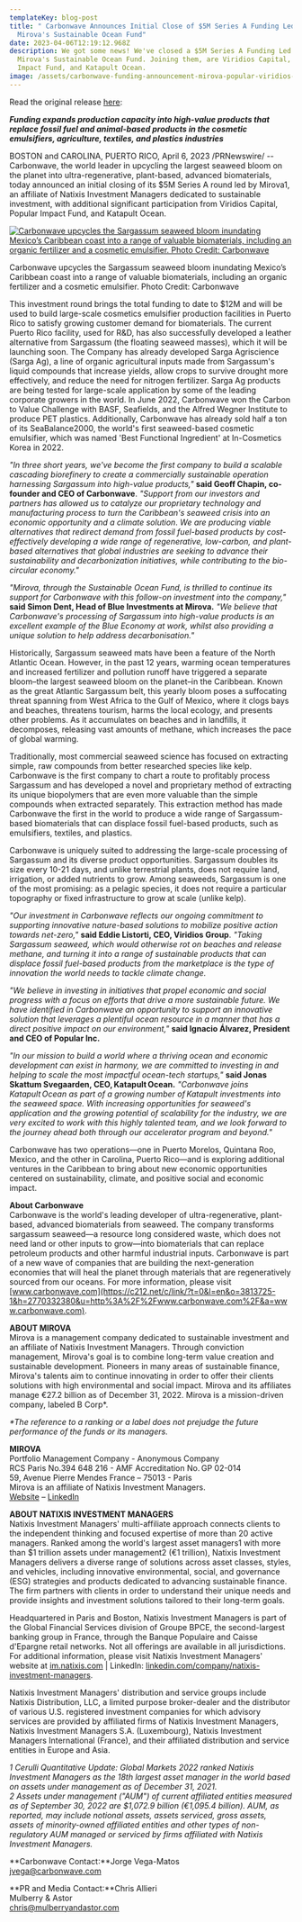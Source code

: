 ```yaml
---
templateKey: blog-post
title: " Carbonwave Announces Initial Close of $5M Series A Funding Led by
  Mirova's Sustainable Ocean Fund"
date: 2023-04-06T12:19:12.968Z
description: We got some news! We've closed a $5M Series A Funding Led by
  Mirova's Sustainable Ocean Fund. Joining them, are Viridios Capital, Popular
  Impact Fund, and Katapult Ocean.
image: /assets/carbonwave-funding-announcement-mirova-popular-viridios-katapult-sargassum.jpg
---
```

Read the original release [here](https://www.prnewswire.com/news-releases/carbonwave-announces-initial-close-of-5m-series-a-funding-led-by-mirovas-sustainable-ocean-fund-301791284.html): 

***Funding expands production capacity into high-value products that replace fossil fuel and animal-based products in the cosmetic emulsifiers, agriculture, textiles, and plastics industries***

BOSTON and CAROLINA, PUERTO RICO, April 6, 2023 /PRNewswire/ -- Carbonwave, the world leader in upcycling the largest seaweed bloom on the planet into ultra-regenerative, plant-based, advanced biomaterials, today announced an initial closing of its $5M Series A round led by Mirova1, an affiliate of Natixis Investment Managers dedicated to sustainable investment, with additional significant participation from Viridios Capital, Popular Impact Fund, and Katapult Ocean.

[![Carbonwave upcycles the Sargassum seaweed bloom inundating Mexico’s Caribbean coast into a range of valuable biomaterials, including an organic fertilizer and a cosmetic emulsifier. Photo Credit: Carbonwave](https://mma.prnewswire.com/media/2035757/Carbonwave_Rls_Image.jpg?w=600 "Carbonwave upcycles the Sargassum seaweed bloom inundating Mexico’s Caribbean coast into a range of valuable biomaterials, including an organic fertilizer and a cosmetic emulsifier. Photo Credit: Carbonwave")](https://www.prnewswire.com/news-releases/carbonwave-announces-initial-close-of-5m-series-a-funding-led-by-mirovas-sustainable-ocean-fund-301791284.html#)

Carbonwave upcycles the Sargassum seaweed bloom inundating Mexico’s Caribbean coast into a range of valuable biomaterials, including an organic fertilizer and a cosmetic emulsifier. Photo Credit: Carbonwave

This investment round brings the total funding to date to $12M and will be used to build large-scale cosmetics emulsifier production facilities in Puerto Rico to satisfy growing customer demand for biomaterials. The current Puerto Rico facility, used for R&D, has also successfully developed a leather alternative from Sargassum (the floating seaweed masses), which it will be launching soon. The Company has already developed Sarga Agriscience (Sarga Ag), a line of organic agricultural inputs made from Sargassum's liquid compounds that increase yields, allow crops to survive drought more effectively, and reduce the need for nitrogen fertilizer. Sarga Ag products are being tested for large-scale application by some of the leading corporate growers in the world. In June 2022, Carbonwave won the Carbon to Value Challenge with BASF, Seafields, and the Alfred Wegner Institute to produce PET plastics. Additionally, Carbonwave has already sold half a ton of its SeaBalance2000, the world's first seaweed-based cosmetic emulsifier, which was named 'Best Functional Ingredient' at In-Cosmetics Korea in 2022.

*"In three short years, we've become the first company to build a scalable cascading biorefinery to create a commercially sustainable operation harnessing Sargassum into high-value products,"* **said Geoff Chapin, co-founder and CEO of Carbonwave**. *"Support from our investors and partners has allowed us to catalyze our proprietary technology and manufacturing process to turn the Caribbean's seaweed crisis into an economic* *opportunity and a* *climate solution*. *We are producing viable alternatives that redirect demand from fossil fuel-based products by cost-effectively developing a wide range of regenerative, low-carbon, and plant-based alternatives that global industries are seeking to advance their sustainability and decarbonization initiatives, while contributing to the bio-circular economy."*

*"Mirova, through the Sustainable Ocean Fund, is thrilled to continue its support for Carbonwave with this follow-on investment into the company,"* **said Simon Dent, Head of Blue Investments at Mirova.** *"We believe that Carbonwave's processing of Sargassum into high-value products is an excellent example of the Blue Economy at work, whilst also providing a unique solution to help address decarbonisation."*

Historically, Sargassum seaweed mats have been a feature of the North Atlantic Ocean. However, in the past 12 years, warming ocean temperatures and increased fertilizer and pollution runoff have triggered a separate bloom–the largest seaweed bloom on the planet–in the Caribbean. Known as the great Atlantic Sargassum belt, this yearly bloom poses a suffocating threat spanning from West Africa to the Gulf of Mexico, where it clogs bays and beaches, threatens tourism, harms the local ecology, and presents other problems. As it accumulates on beaches and in landfills, it decomposes, releasing vast amounts of methane, which increases the pace of global warming. 

Traditionally, most commercial seaweed science has focused on extracting simple, raw compounds from better researched species like kelp. Carbonwave is the first company to chart a route to profitably process Sargassum and has developed a novel and proprietary method of extracting its unique biopolymers that are even more valuable than the simple compounds when extracted separately. This extraction method has made Carbonwave the first in the world to produce a wide range of Sargassum-based biomaterials that can displace fossil fuel-based products, such as emulsifiers, textiles, and plastics.

Carbonwave is uniquely suited to addressing the large-scale processing of Sargassum and its diverse product opportunities. Sargassum doubles its size every 10-21 days, and unlike terrestrial plants, does not require land, irrigation, or added nutrients to grow. Among seaweeds, Sargassum is one of the most promising: as a pelagic species, it does not require a particular topography or fixed infrastructure to grow at scale (unlike kelp).

*"Our investment in Carbonwave reflects our ongoing commitment to supporting innovative nature-based solutions to mobilize positive action towards net-zero,"* **said Eddie Listorti, CEO, Viridios Group**. *"Taking Sargassum seaweed, which would otherwise rot on beaches and release methane, and turning it into a range of sustainable products that can displace fossil fuel-based products from the marketplace is the type of innovation the world needs to tackle climate change.*

*"We believe in investing in initiatives that propel economic and social progress with a focus on efforts that drive a more sustainable future. We have identified in Carbonwave an opportunity to support an innovative solution that leverages a plentiful ocean resource in a manner that has a direct positive impact on our environment,"* **said Ignacio Álvarez, President and CEO of Popular Inc.**

*"In our mission to build a world where a thriving ocean and economic development can exist in harmony, we are committed to investing in and helping to scale the most impactful ocean-tech startups,"* **said Jonas Skattum Svegaarden, CEO, Katapult Ocean.** *"Carbonwave joins Katapult Ocean as part of a growing number of Katapult investments into the seaweed space. With increasing opportunities for seaweed's application and the growing potential of scalability for the industry, we are very excited to work with this highly talented team, and we look forward to the journey ahead both through our accelerator program and beyond."* 

Carbonwave has two operations—one in Puerto Morelos, Quintana Roo, Mexico, and the other in Carolina, Puerto Rico—and is exploring additional ventures in the Caribbean to bring about new economic opportunities centered on sustainability, climate, and positive social and economic impact. 

**About Carbonwave**  \
Carbonwave is the world's leading developer of ultra-regenerative, plant-based, advanced biomaterials from seaweed. The company transforms sargassum seaweed—a resource long considered waste, which does not need land or other inputs to grow—into biomaterials that can replace petroleum products and other harmful industrial inputs. Carbonwave is part of a new wave of companies that are building the next-generation economies that will heal the planet through materials that are regeneratively sourced from our oceans. For more information, please visit [www.carbonwave.com](https://c212.net/c/link/?t=0&l=en&o=3813725-1&h=2770332380&u=http%3A%2F%2Fwww.carbonwave.com%2F&a=www.carbonwave.com).

**ABOUT MIROVA**  \
Mirova is a management company dedicated to sustainable investment and an affiliate of Natixis Investment Managers. Through conviction management, Mirova's goal is to combine long-term value creation and sustainable development. Pioneers in many areas of sustainable finance, Mirova's talents aim to continue innovating in order to offer their clients solutions with high environmental and social impact. Mirova and its affiliates manage €27.2 billion as of December 31, 2022. Mirova is a mission-driven company, labeled B Corp*.  

*\*The reference to a ranking or a label does not prejudge the future performance of the funds or its managers.*  

**MIROVA**  \
Portfolio Management Company - Anonymous Company  \
RCS Paris No.394 648 216 - AMF Accreditation No. GP 02-014  \
59, Avenue Pierre Mendes France – 75013 - Paris  \
Mirova is an affiliate of Natixis Investment Managers. \
[Website](https://c212.net/c/link/?t=0&l=en&o=3813725-1&h=3037301098&u=https%3A%2F%2Fwww.mirova.com%2F&a=Website) – [LinkedIn](https://c212.net/c/link/?t=0&l=en&o=3813725-1&h=91909175&u=https%3A%2F%2Fwww.linkedin.com%2Fcompany%2Fmirova&a=LinkedIn)  

**ABOUT NATIXIS INVESTMENT MANAGERS** \
Natixis Investment Managers' multi-affiliate approach connects clients to the independent thinking and focused expertise of more than 20 active managers. Ranked among the world's largest asset managers1 with more than $1 trillion assets under management2 (€1 trillion), Natixis Investment Managers delivers a diverse range of solutions across asset classes, styles, and vehicles, including innovative environmental, social, and governance (ESG) strategies and products dedicated to advancing sustainable finance. The firm partners with clients in order to understand their unique needs and provide insights and investment solutions tailored to their long-term goals. 

Headquartered in Paris and Boston, Natixis Investment Managers is part of the Global Financial Services division of Groupe BPCE, the second-largest banking group in France, through the Banque Populaire and Caisse d'Epargne retail networks. Not all offerings are available in all jurisdictions. For additional information, please visit Natixis Investment Managers' website at [im.natixis.com](https://c212.net/c/link/?t=0&l=en&o=3813725-1&h=1250537866&u=http%3A%2F%2Fwww.im.natixis.com%2Fus%2Fhome&a=im.natixis.com) | LinkedIn: [linkedin.com/company/natixis-investment-managers](https://c212.net/c/link/?t=0&l=en&o=3813725-1&h=2970994972&u=https%3A%2F%2Fwww.linkedin.com%2Fcompany%2Fnatixis-investment-managers%2F&a=linkedin.com%2Fcompany%2Fnatixis-investment-managers). 

Natixis Investment Managers' distribution and service groups include Natixis Distribution, LLC, a limited purpose broker-dealer and the distributor of various U.S. registered investment companies for which advisory services are provided by affiliated firms of Natixis Investment Managers, Natixis Investment Managers S.A. (Luxembourg), Natixis Investment Managers International (France), and their affiliated distribution and service entities in Europe and Asia. 

*1 Cerulli Quantitative Update: Global Markets 2022 ranked Natixis Investment Managers as the 18th largest asset manager in the world based on assets under management as of December 31, 2021.* \
*2 Assets under management ("AUM") of current affiliated entities measured as of September 30, 2022 are $1,072.9 billion (€1,095.4 billion). AUM, as reported, may include notional assets, assets serviced, gross assets, assets of minority-owned affiliated entities and other types of non-regulatory AUM managed or serviced by firms affiliated with Natixis Investment Managers.*

**Carbonwave Contact:**Jorge Vega-Matos\
[jvega@carbonwave.com](mailto:jvega@carbonwave.com)

**PR and Media Contact:**Chris Allieri\
Mulberry & Astor\
[chris@mulberryandastor.com](mailto:chris@mulberryandastor.com)